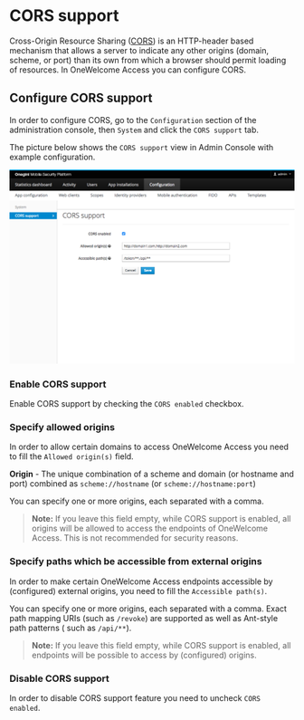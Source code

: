 # CORS support

Cross-Origin Resource Sharing ([CORS](https://developer.mozilla.org/en-US/docs/Web/HTTP/CORS)) is an HTTP-header based mechanism that allows a server to
indicate any other origins (domain, scheme, or port) than its own from which a browser should permit loading of resources. In OneWelcome Access you can configure
CORS.

## Configure CORS support

In order to configure CORS, go to the `Configuration` section of the administration console, then `System` and click the `CORS support` tab.

The picture below shows the `CORS support` view in Admin Console with example configuration.

![CORS support](img/cors-config-form.png)

### Enable CORS support

Enable CORS support by checking the `CORS enabled` checkbox.

### Specify allowed origins

In order to allow certain domains to access OneWelcome Access you need to fill the `Allowed origin(s)` field.

**Origin** - The unique combination of a scheme and domain (or hostname and port) combined as `scheme://hostname` (or `scheme://hostname:port`)

You can specify one or more origins, each separated with a comma.

> **Note:** If you leave this field empty, while CORS support is enabled, all origins will be allowed to access the endpoints of OneWelcome Access. This is not recommended for security reasons.

### Specify paths which be accessible from external origins

In order to make certain OneWelcome Access endpoints accessible by (configured) external origins, you need to fill the `Accessible path(s)`.

You can specify one or more origins, each separated with a comma. Exact path mapping URIs (such as `/revoke`) are supported as well as Ant-style path patterns (
such as `/api/**`).

> **Note:** If you leave this field empty, while CORS support is enabled, all endpoints will be possible to access by (configured) origins.

### Disable CORS support

In order to disable CORS support feature you need to uncheck `CORS enabled`.
